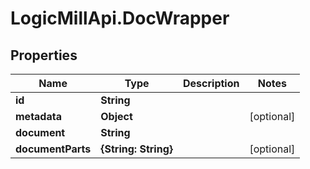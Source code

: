 # LogicMillApi.DocWrapper

## Properties
Name | Type | Description | Notes
------------ | ------------- | ------------- | -------------
**id** | **String** |  | 
**metadata** | **Object** |  | [optional] 
**document** | **String** |  | 
**documentParts** | **{String: String}** |  | [optional] 
